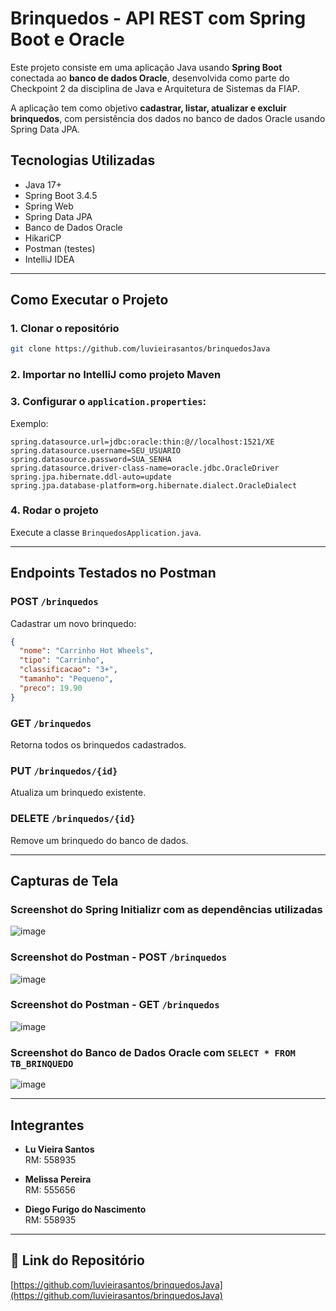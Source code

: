 # Brinquedos - API REST com Spring Boot e Oracle

Este projeto consiste em uma aplicação Java usando **Spring Boot** conectada ao **banco de dados Oracle**, desenvolvida como parte do Checkpoint 2 da disciplina de Java e Arquitetura de Sistemas da FIAP.

A aplicação tem como objetivo **cadastrar, listar, atualizar e excluir brinquedos**, com persistência dos dados no banco de dados Oracle usando Spring Data JPA.

## Tecnologias Utilizadas

- Java 17+
- Spring Boot 3.4.5
- Spring Web
- Spring Data JPA
- Banco de Dados Oracle
- HikariCP
- Postman (testes)
- IntelliJ IDEA

---

## Como Executar o Projeto

### 1. Clonar o repositório
```bash
git clone https://github.com/luvieirasantos/brinquedosJava
```

### 2. Importar no IntelliJ como projeto Maven

### 3. Configurar o `application.properties`:
Exemplo:
```properties
spring.datasource.url=jdbc:oracle:thin:@//localhost:1521/XE
spring.datasource.username=SEU_USUARIO
spring.datasource.password=SUA_SENHA
spring.datasource.driver-class-name=oracle.jdbc.OracleDriver
spring.jpa.hibernate.ddl-auto=update
spring.jpa.database-platform=org.hibernate.dialect.OracleDialect
```

### 4. Rodar o projeto

Execute a classe `BrinquedosApplication.java`.

---

## Endpoints Testados no Postman

### POST `/brinquedos`  
Cadastrar um novo brinquedo:  
```json
{
  "nome": "Carrinho Hot Wheels",
  "tipo": "Carrinho",
  "classificacao": "3+",
  "tamanho": "Pequeno",
  "preco": 19.90
}
```

### GET `/brinquedos`  
Retorna todos os brinquedos cadastrados.

### PUT `/brinquedos/{id}`  
Atualiza um brinquedo existente.

### DELETE `/brinquedos/{id}`  
Remove um brinquedo do banco de dados.

---

## Capturas de Tela

### Screenshot do Spring Initializr com as dependências utilizadas
![image](https://github.com/user-attachments/assets/00b4b595-e307-4583-99ba-26d511f32445)


### Screenshot do Postman - POST `/brinquedos`
![image](https://github.com/user-attachments/assets/5783035d-7d1a-416a-b2a4-7a0547a9e942)


### Screenshot do Postman - GET `/brinquedos`
![image](https://github.com/user-attachments/assets/c1ca2589-b2d2-4397-ab36-fc40ebb42ace)


### Screenshot do Banco de Dados Oracle com `SELECT * FROM TB_BRINQUEDO`
![image](https://github.com/user-attachments/assets/85de8e97-b6cb-4cc4-840b-4b32a653feb7)


---

## Integrantes

- **Lu Vieira Santos**  
  RM: 558935
  
- **Melissa Pereira**  
  RM: 555656

- **Diego Furigo do Nascimento**  
  RM: 558935

---

## 📁 Link do Repositório

[https://github.com/luvieirasantos/brinquedosJava](https://github.com/luvieirasantos/brinquedosJava)
